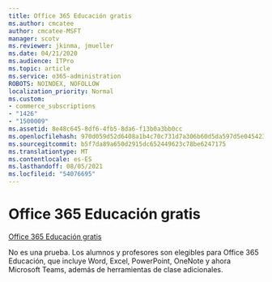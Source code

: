 ```yaml
---
title: Office 365 Educación gratis
ms.author: cmcatee
author: cmcatee-MSFT
manager: scotv
ms.reviewer: jkinma, jmueller
ms.date: 04/21/2020
ms.audience: ITPro
ms.topic: article
ms.service: o365-administration
ROBOTS: NOINDEX, NOFOLLOW
localization_priority: Normal
ms.custom:
- commerce_subscriptions
- "1426"
- "1500009"
ms.assetid: 8e48c645-8df6-4fb5-8da6-f13b0a3bb0cc
ms.openlocfilehash: 970d059d52d6408a1b4c70c731d7a306b60d5da597d5e045423751c3960fe582
ms.sourcegitcommit: b5f7da89a650d2915dc652449623c78be6247175
ms.translationtype: MT
ms.contentlocale: es-ES
ms.lasthandoff: 08/05/2021
ms.locfileid: "54076695"
---
```

# <a name="office-365-education-for-free"></a>Office 365 Educación gratis

[Office 365 Educación gratis](https://products.office.com/student/office-in-education?ms.officeurl=students)
  
No es una prueba. Los alumnos y profesores son elegibles para Office 365 Educación, que incluye Word, Excel, PowerPoint, OneNote y ahora Microsoft Teams, además de herramientas de clase adicionales.